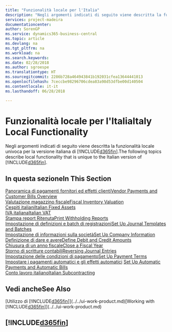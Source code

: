 ```yaml
---
title: "Funzionalità locale per l'Italia"
description: "Negli argomenti indicati di seguito viene descritta la funzionalità locale nella versione italiana di Business Central."
services: project-madeira
documentationcenter: 
author: SorenGP
ms.service: dynamics365-business-central
ms.topic: article
ms.devlang: na
ms.tgt_pltfrm: na
ms.workload: na
ms.search.keywords: 
ms.date: 02/28/2018
ms.author: sgroespe
ms.translationtype: HT
ms.sourcegitcommit: 2286b728a464943841b192031cfea13644441013
ms.openlocfilehash: 7ceccbe98296706cdea83a98d53dfbe00d140504
ms.contentlocale: it-it
ms.lasthandoff: 06/28/2018

---
```

# <a name="italy-local-functionality"></a><span data-ttu-id="11368-103">Funzionalità locale per l'Italia</span><span class="sxs-lookup"><span data-stu-id="11368-103">Italy Local Functionality</span></span>
<span data-ttu-id="11368-104">Negli argomenti indicati di seguito viene descritta la funzionalità locale univoca per la versione italiana di [!INCLUDE[d365fin](../../includes/d365fin_md.md)].</span><span class="sxs-lookup"><span data-stu-id="11368-104">The following topics describe local functionality that is unique to the Italian version of [!INCLUDE[d365fin](../../includes/d365fin_md.md)].</span></span>  

## <a name="in-this-section"></a><span data-ttu-id="11368-105">In questa sezione</span><span class="sxs-lookup"><span data-stu-id="11368-105">In This Section</span></span>  
  [<span data-ttu-id="11368-106">Panoramica di pagamenti fornitori ed effetti clienti</span><span class="sxs-lookup"><span data-stu-id="11368-106">Vendor Payments and Customer Bills Overview</span></span>](vendor-payments-and-customer-bills-overview.md)  
  [<span data-ttu-id="11368-107">Valutazione magazzino fiscale</span><span class="sxs-lookup"><span data-stu-id="11368-107">Fiscal Inventory Valuation</span></span>](fiscal-inventory-valuation.md)  
  [<span data-ttu-id="11368-108">Cespiti italiani</span><span class="sxs-lookup"><span data-stu-id="11368-108">Italian Fixed Assets</span></span>](italian-fixed-assets.md)  
  [<span data-ttu-id="11368-109">IVA italiana</span><span class="sxs-lookup"><span data-stu-id="11368-109">Italian VAT</span></span>](italian-vat.md)  
  [<span data-ttu-id="11368-110">Stampa report Ritenuta</span><span class="sxs-lookup"><span data-stu-id="11368-110">Print Withholding Reports</span></span>](how-to-print-withholding-tax-reports.md)  
  [<span data-ttu-id="11368-111">Impostazione di definizioni e batch di registrazioni</span><span class="sxs-lookup"><span data-stu-id="11368-111">Set Up Journal Templates and Batches</span></span>](how-to-set-up-journal-templates-and-batches.md)  
  [<span data-ttu-id="11368-112">Impostazione di informazioni sulla società</span><span class="sxs-lookup"><span data-stu-id="11368-112">Set Up Company Information</span></span>](how-to-set-up-company-information.md)  
  [<span data-ttu-id="11368-113">Definizione di dare e avere</span><span class="sxs-lookup"><span data-stu-id="11368-113">Define Debit and Credit Amounts</span></span>](how-to-define-debit-and-credit-amounts.md)  
  [<span data-ttu-id="11368-114">Chiusura di un anno fiscale</span><span class="sxs-lookup"><span data-stu-id="11368-114">Close a Fiscal Year</span></span>](how-to-close-a-fiscal-year.md)  
  [<span data-ttu-id="11368-115">Storno di scritture contabili</span><span class="sxs-lookup"><span data-stu-id="11368-115">Reversing Journal Entries</span></span>](reversing-journal-entries.md)  
  [<span data-ttu-id="11368-116">Impostazione delle condizioni di pagamento</span><span class="sxs-lookup"><span data-stu-id="11368-116">Set Up Payment Terms</span></span>](how-to-set-up-payment-terms.md)  
  <span data-ttu-id="11368-117">[Impostare i pagamenti automatici e gli effetti automatici](how-to-set-up-automatic-payments-and-automatic-bills.md)  </span><span class="sxs-lookup"><span data-stu-id="11368-117">[Set Up Automatic Payments and Automatic Bills](how-to-set-up-automatic-payments-and-automatic-bills.md)  </span></span>  
  [<span data-ttu-id="11368-118">Conto lavoro italiano</span><span class="sxs-lookup"><span data-stu-id="11368-118">Italian Subcontracting</span></span>](italian-subcontracting.md)  

## <a name="see-also"></a><span data-ttu-id="11368-119">Vedi anche</span><span class="sxs-lookup"><span data-stu-id="11368-119">See Also</span></span>
<span data-ttu-id="11368-120">[Utilizzo di [!INCLUDE[d365fin](../../includes/d365fin_md.md)]](../../ui-work-product.md)</span><span class="sxs-lookup"><span data-stu-id="11368-120">[Working with [!INCLUDE[d365fin](../../includes/d365fin_md.md)]](../../ui-work-product.md)</span></span>  

## [!INCLUDE[d365fin](../../includes/free_trial_md.md)]  
 

